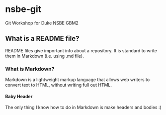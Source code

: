 # nsbe-git
Git Workshop for Duke NSBE GBM2

## What is a README file?
README files give important info about a repository. It is standard to write them in Markdown (i.e. using .md file).

### What is Markdown?
Markdown is a lightweight markup language that allows web writers to convert text to HTML, without writing full out HTML.

#### Baby Header
The only thing I know how to do in Markdown is make headers and bodies :)
